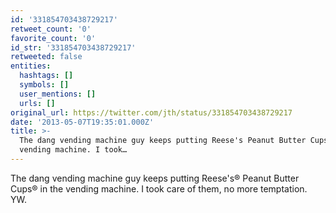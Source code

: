 ```yaml
---
id: '331854703438729217'
retweet_count: '0'
favorite_count: '0'
id_str: '331854703438729217'
retweeted: false
entities:
  hashtags: []
  symbols: []
  user_mentions: []
  urls: []
original_url: https://twitter.com/jth/status/331854703438729217
date: '2013-05-07T19:35:01.000Z'
title: >-
  The dang vending machine guy keeps putting Reese's Peanut Butter Cups in the
  vending machine. I took…
---
```


The dang vending machine guy keeps putting Reese's® Peanut Butter Cups® in the vending machine. I took care of them, no more temptation. YW.